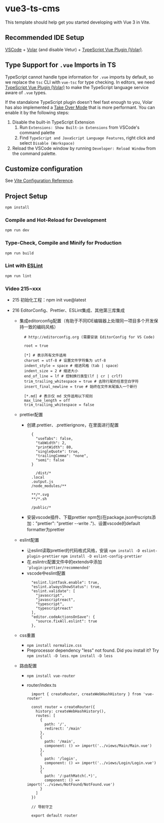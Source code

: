 # vue3-ts-cms

This template should help get you started developing with Vue 3 in Vite.

## Recommended IDE Setup

[VSCode](https://code.visualstudio.com/) + [Volar](https://marketplace.visualstudio.com/items?itemName=Vue.volar) (and disable Vetur) + [TypeScript Vue Plugin (Volar)](https://marketplace.visualstudio.com/items?itemName=Vue.vscode-typescript-vue-plugin).

## Type Support for `.vue` Imports in TS

TypeScript cannot handle type information for `.vue` imports by default, so we replace the `tsc` CLI with `vue-tsc` for type checking. In editors, we need [TypeScript Vue Plugin (Volar)](https://marketplace.visualstudio.com/items?itemName=Vue.vscode-typescript-vue-plugin) to make the TypeScript language service aware of `.vue` types.

If the standalone TypeScript plugin doesn't feel fast enough to you, Volar has also implemented a [Take Over Mode](https://github.com/johnsoncodehk/volar/discussions/471#discussioncomment-1361669) that is more performant. You can enable it by the following steps:

1. Disable the built-in TypeScript Extension
   1. Run `Extensions: Show Built-in Extensions` from VSCode's command palette
   2. Find `TypeScript and JavaScript Language Features`, right click and select `Disable (Workspace)`
2. Reload the VSCode window by running `Developer: Reload Window` from the command palette.

## Customize configuration

See [Vite Configuration Reference](https://vitejs.dev/config/).

## Project Setup

```sh
npm install
```

### Compile and Hot-Reload for Development

```sh
npm run dev
```

### Type-Check, Compile and Minify for Production

```sh
npm run build
```

### Lint with [ESLint](https://eslint.org/)

```sh
npm run lint
```

### Video 215~xxx

- 215 初始化工程：npm init vue@latest
- 216 EditorConfig、Prettier、ESLint集成、其他第三库集成

  - 集成editorconfig配置（有助于不同IDE编辑器上处理同一项目多个开发保持一致的编码风格）

    ```
      # http://editorconfig.org (需要安装 EditorConfig for VS Code)

      root = true

      [*] # 表示所有文件适用
      charset = utf-8 # 设置文件字符集为 utf-8
      indent_style = space # 缩进风格（tab | space）
      indent_size = 2 # 缩进大小
      end_of_line = lf # 控制换行类型(lf | cr | crlf)
      trim_trailing_whitespace = true # 去除行尾的任意空白字符
      insert_final_newline = true # 始终在文件末尾插入一个新行

      [*.md] # 表示仅 md 文件适用以下规则
      max_line_length = off
      trim_trailing_whitespace = false

    ```

  - prettier配置

    - 创建.prettier、.prettierignore，在里面进行配置

      ```
        {
          "useTabs": false,
          "tabWidth": 2,
          "printWidth": 80,
          "singleQuote": true,
          "trailingComma": "none",
          "semi": false
        }
      ```

      ```
          /dist/*
        .local
        .output.js
        /node_modules/**

        **/*.svg
        **/*.sh

        /public/*
      ```

    - 安装vscode插件、下载prettier npm包(在package.json中scripts添加："prettier": "prettier --write .")、设置vscode的default formatter为prettier

  - eslint配置

    - 让eslint读取prettier的代码格式风格，安装
      `npm install -D eslint-plugin-prettier`
      `npm install -D eslint-config-prettier`
    - 在.eslintrc配置文件中的extends中添加
      `'plugin:prettier/recommended'`
    - vscode中eslint配置
      ```
        "eslint.lintTask.enable": true,
        "eslint.alwaysShowStatus": true,
        "eslint.validate": [
          "javascript",
          "javascriptreact",
          "typescript",
          "typescriptreact"
        ],
        "editor.codeActionsOnSave": {
          "source.fixAll.eslint": true
        },
      ```

  - css重置
    - `npm install normalize.css`
    - Preprocessor dependency "less" not found. Did you install it? Try `npm install -D less`.
      `npm install -D less`
  - 路由配置

    - `npm install vue-router`
    - router/index.ts

      ```
        import { createRouter, createWebHashHistory } from 'vue-router'

        const router = createRouter({
          history: createWebHashHistory(),
          routes: [
            {
              path: '/',
              redirect: '/main'
            },
            {
              path: '/main',
              component: () => import('../views/Main/Main.vue')
            },
            {
              path: '/login',
              component: () => import('../views/Login/Login.vue')
            },
            {
              path: '/:pathMatch(.*)',
              component: () => import('../views/NotFound/NotFound.vue')
            }
          ]
        })

        // 导航守卫

        export default router

      ```
